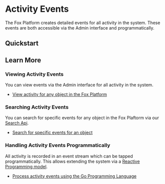 # Activity Events

The Fox Platform creates detailed events for all activity in the system. 
These events are both accessible via the Admin interface and programmatically. 

## Quickstart

## Learn More

### Viewing Activity Events

You can view events via the Admin interface for all activity in the system.

- [View activity for any object in the Fox Platform](view-activity.md)

### Searching Activity Events

You can search for specific events for any object in the Fox Plaftorm via our [Search Api](../search/index.md).

- [Search for specific events for an object](search-activity.md)

### Handling Activity Events Programmatically

All activity is recorded in an event stream which can be tapped programmatically.
This allows extending the system via a [Reactive Programming model](https://en.wikipedia.org/wiki/Reactive_programming).

- [Process activity events using the Go Programming Language](process-activity.md)


